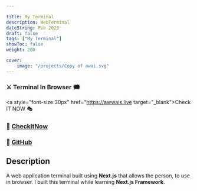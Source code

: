 ```yaml
---

title: My Terminal
description: WebTerminal
dateString: Feb 2023
draft: false
tags: ["My Terminal"]
showToc: false
weight: 200

cover:
    image: "/projects/Copy of awai.svg"
---
```



### ⚔ Terminal In Browser 🗯

<p align="center">
     
<a style="font-size:30px" href="https://awwais.live target="_blank">Check IT NOW 🎭</a></p>

                                
### 🔗 [CheckItNow](https://awwais.live)
### 🔗 [GitHub](https://github.com/awwais/)

## Description

A  web application terminal built using **Next.js** that allows the person,
to use in browser. 
I built this terminal while learning **Next.js Framework**.


